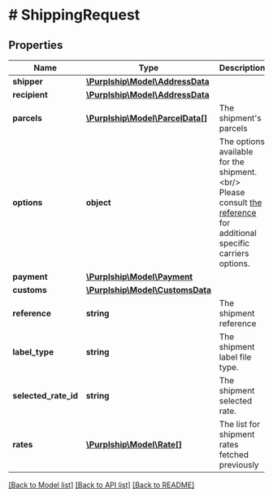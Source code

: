 # # ShippingRequest

## Properties

Name | Type | Description | Notes
------------ | ------------- | ------------- | -------------
**shipper** | [**\Purplship\Model\AddressData**](AddressData.md) |  |
**recipient** | [**\Purplship\Model\AddressData**](AddressData.md) |  |
**parcels** | [**\Purplship\Model\ParcelData[]**](ParcelData.md) | The shipment&#39;s parcels |
**options** | **object** | The options available for the shipment.&lt;br/&gt; Please consult [the reference](#operation/references) for additional specific carriers options. | [optional]
**payment** | [**\Purplship\Model\Payment**](Payment.md) |  |
**customs** | [**\Purplship\Model\CustomsData**](CustomsData.md) |  | [optional]
**reference** | **string** | The shipment reference | [optional]
**label_type** | **string** | The shipment label file type. | [optional] [default to LABEL_TYPE_PDF]
**selected_rate_id** | **string** | The shipment selected rate. |
**rates** | [**\Purplship\Model\Rate[]**](Rate.md) | The list for shipment rates fetched previously |

[[Back to Model list]](../../README.md#models) [[Back to API list]](../../README.md#endpoints) [[Back to README]](../../README.md)
